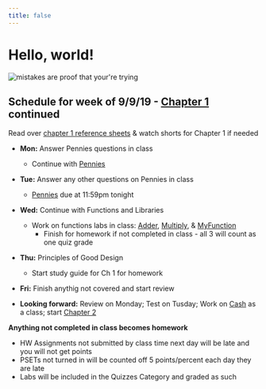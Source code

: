 ```yaml
---
title: false
---
```


# Hello, world!

<img src="https://www.creativefabrica.com/wp-content/uploads/2018/12/Mistakes-are-proof-that-youre-trying-580x386.jpg" alt="mistakes are proof that your're trying">

## Schedule for week of 9/9/19 - [Chapter 1](curriculum/1) continued

Read over [chapter 1 reference sheets](assets/pdfs/ch1-ref-sheets.pdf) & watch shorts for Chapter 1 if needed
  - **Mon:** Answer Pennies questions in class
    - Continue with [Pennies](https://docs.cs50.net/2019/ap/problems/pennies/pennies.html)
  - **Tue:** Answer any other questions on Pennies in class
    - [Pennies](https://docs.cs50.net/2019/ap/problems/pennies/pennies.html) due at 11:59pm tonight
  - **Wed:** Continue with Functions and Libraries
    - Work on functions labs in class: [Adder](https://lab.cs50.io/candib80/cs50labs/c/adder/), [Multiply](https://lab.cs50.io/candib80/cs50labs/c/mult/), & [MyFunction](https://lab.cs50.io/candib80/cs50labs/c/myFunction/)
      - Finish for homework if not completed in class - all 3 will count as one quiz grade
  - **Thu:** Principles of Good Design
    - Start study guide for Ch 1 for homework
  - **Fri:** Finish anythig not covered and start review

  - **Looking forward:** Review on Monday; Test on Tusday; Work on [Cash](https://docs.cs50.net/2019/ap/problems/cash/cash.html) as a class; start [Chapter 2](curriculum/2)

**Anything not completed in class becomes homework**
  - HW Assignments not submitted by class time next day will be late and you will not get points
  - PSETs not turned in will be counted off 5 points/percent each day they are late
  - Labs will be included in the Quizzes Category and graded as such

<!-- This is CS50 AP, Harvard University's introduction to the intellectual enterprises of computer science and the art of programming for students in high school, which satisfies the College Board's AP CS Principles curriculum framework.

<iframe src="https://www.youtube.com/embed/tZxLMIk_SaY?playlist=GAB6Gm7pTTA"></iframe> -->
